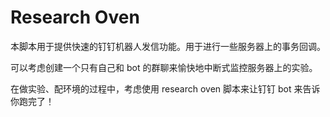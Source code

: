 # Research Oven

本脚本用于提供快速的钉钉机器人发信功能。用于进行一些服务器上的事务回调。

可以考虑创建一个只有自己和 bot 的群聊来愉快地中断式监控服务器上的实验。

在做实验、配环境的过程中，考虑使用 research oven 脚本来让钉钉 bot 来告诉你跑完了！